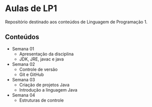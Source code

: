 # Aulas de LP1

Repositório destinado aos conteúdos de Linguagem de Programação 1.

## Conteúdos

-  Semana 01
    - Apresentação da disciplina
    - JDK, JRE, javac e java
- Semana 02
    - Controle de versão
    - Git e GitHub
- Semana 03
    - Criação de projetos Java
    - Introdução a linguagem Java
- Semana 04
    - Estruturas de controle